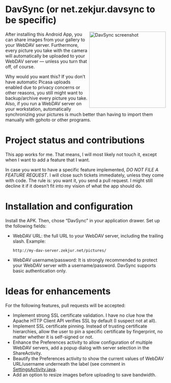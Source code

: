 DavSync (or net.zekjur.davsync to be specific)
==============================================

<img src="https://github.com/mstap/android-davsync/raw/master//screenshots/davsync-2013-03-10-200731.png" width="240" align="right" alt="DavSync screenshot">

After installing this Android App, you can share images from your gallery to
your WebDAV server. Furthermore, every picture you take with the camera will
automatically be uploaded to your WebDAV server — unless you turn that off, of
course.

Why would you want this? If you don’t have automatic Picasa uploads enabled due
to privacy concerns or other reasons, you still might want to backup/archive
every picture you take. Also, if you run a WebDAV server on your workstation,
automatically synchronizing your pictures is much better than having to import
them manually with gphoto or other programs.

Project status and contributions
================================

This app works for me. That means, I will most likely not touch it, except
when I want to add a feature that I want.

In case you want to have a specific feature implemented, *DO NOT FILE A FEATURE
REQUEST*. I will close such tickets immediately, unless they come with code.
The rule is: you want it, you send a pull request. I might still decline it if
it doesn’t fit into my vision of what the app should do.

Installation and configuration
==============================

Install the APK. Then, chose “DavSync” in your application drawer. Set up the
following fields:

* WebDAV URL: the full URL to your WebDAV server, including the trailing slash.
  Example:

      http://my-dav-server.zekjur.net/pictures/

* WebDAV username/password: It is strongly recommended to protect your WebDAV
  server with a username/password. DavSync supports basic authentication only.

Ideas for enhancements
======================

For the following features, pull requests will be accepted:

* Implement strong SSL certificate validation. I have no clue how the Apache
  HTTP Client API verifies SSL by default (I suspect not at all).
* Implement SSL certificate pinning. Instead of trusting certificate
  hierarchies, allow the user to pin a specific certificate by fingerprint, no
  matter whether it is self-signed or not.
* Enhance the Preferences activity to allow configuration of multiple WebDAV
  servers, add a popup dialog with server selection in the ShareActivity.
* Beautify the Preferences activity to show the current values of WebDAV
  URL/username underneath the label (see comment in
  [SettingsActivity.java](https://github.com/mstap/android-davsync/blob/master/src/net/zekjur/davsync/SettingsActivity.java).
* Add an option to resize images before uploading to save bandwidth.
